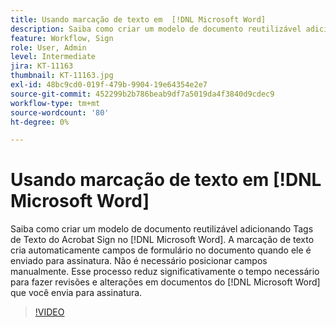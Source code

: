 ```yaml
---
title: Usando marcação de texto em  [!DNL Microsoft Word]
description: Saiba como criar um modelo de documento reutilizável adicionando Tags de Texto do Acrobat Sign em  [!DNL Microsoft Word]
feature: Workflow, Sign
role: User, Admin
level: Intermediate
jira: KT-11163
thumbnail: KT-11163.jpg
exl-id: 48bc9cd0-019f-479b-9904-19e64354e2e7
source-git-commit: 452299b2b786beab9df7a5019da4f3840d9cdec9
workflow-type: tm+mt
source-wordcount: '80'
ht-degree: 0%

---
```


# Usando marcação de texto em [!DNL Microsoft Word]

Saiba como criar um modelo de documento reutilizável adicionando Tags de Texto do Acrobat Sign no [!DNL Microsoft Word]. A marcação de texto cria automaticamente campos de formulário no documento quando ele é enviado para assinatura. Não é necessário posicionar campos manualmente. Esse processo reduz significativamente o tempo necessário para fazer revisões e alterações em documentos do [!DNL Microsoft Word] que você envia para assinatura.

>[!VIDEO](https://video.tv.adobe.com/v/3416178?quality=12&learn=on&hidetitle=true&captions=por_br)
